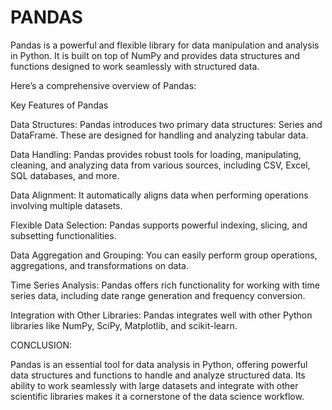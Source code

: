 # PANDAS

Pandas is a powerful and flexible library for data manipulation and analysis in Python. It is built on top of NumPy and provides data structures and functions designed to work seamlessly with structured data. 

Here’s a comprehensive overview of Pandas:

Key Features of Pandas

Data Structures: Pandas introduces two primary data structures: Series and DataFrame. These are designed for handling and analyzing tabular data.

Data Handling: Pandas provides robust tools for loading, manipulating, cleaning, and analyzing data from various sources, including CSV, Excel, SQL databases, and more.

Data Alignment: It automatically aligns data when performing operations involving multiple datasets.

Flexible Data Selection: Pandas supports powerful indexing, slicing, and subsetting functionalities.

Data Aggregation and Grouping: You can easily perform group operations, aggregations, and transformations on data.

Time Series Analysis: Pandas offers rich functionality for working with time series data, including date range generation and frequency conversion.

Integration with Other Libraries: Pandas integrates well with other Python libraries like NumPy, SciPy, Matplotlib, and scikit-learn.

CONCLUSION:

Pandas is an essential tool for data analysis in Python, offering powerful data structures and functions to handle and analyze structured data. Its ability to work seamlessly with large datasets and integrate with other scientific libraries makes it a cornerstone of the data science workflow.
